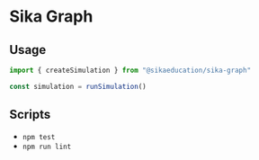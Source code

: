 # Sika Graph

## Usage

```typescript
import { createSimulation } from "@sikaeducation/sika-graph"

const simulation = runSimulation()
```

## Scripts

* `npm test`
* `npm run lint`
